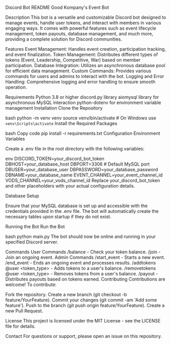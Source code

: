 Discord Bot README
Good Kompany's Event Bot

Description
This bot is a versatile and customizable Discord bot designed to manage events, handle user tokens, and interact with members in various engaging ways. It comes with powerful features such as event lifecycle management, token payouts, database management, and much more, providing a complete solution for Discord communities.

Features
Event Management: Handles event creation, participation tracking, and event finalization.
Token Management: Distributes different types of tokens (Event, Leadership, Competitive, War) based on member participation.
Database Integration: Utilizes an asynchronous database pool for efficient data management.
Custom Commands: Provides various commands for users and admins to interact with the bot.
Logging and Error Handling: Comprehensive logging and error handling to ensure smooth operation.

Requirements
Python 3.8 or higher
discord.py library
aiomysql library for asynchronous MySQL interaction
python-dotenv for environment variable management
Installation
Clone the Repository

bash
python -m venv venv
source venv/bin/activate  # On Windows use `venv\Scripts\activate`
Install the Required Packages

bash
Copy code
pip install -r requirements.txt
Configuration
Environment Variables

Create a .env file in the root directory with the following variables:

env
DISCORD_TOKEN=your_discord_bot_token
DBHOST=your_database_host
DBPORT=3306  # Default MySQL port
DBUSER=your_database_user
DBPASSWORD=your_database_password
DBNAME=your_database_name
EVENT_CHANNEL=your_event_channel_id
VODS_CHANNEL=your_vods_channel_id
Replace your_discord_bot_token and other placeholders with your actual configuration details.

Database Setup

Ensure that your MySQL database is set up and accessible with the credentials provided in the .env file. The bot will automatically create the necessary tables upon startup if they do not exist.

Running the Bot
Run the Bot

bash
python main.py
The bot should now be online and running in your specified Discord server.

Commands
User Commands
/balance - Check your token balance.
/join - Join an ongoing event.
Admin Commands
/start_event - Starts a new event.
/end_event - Ends an ongoing event and processes results.
/addtokens @user <token_type> <amount> - Adds tokens to a user's balance.
/removetokens @user <token_type> <amount> - Removes tokens from a user's balance.
/payout  - Distributes payouts based on tokens earned.
Contributing
Contributions are welcome! To contribute:

Fork the repository.
Create a new branch (git checkout -b feature/YourFeature).
Commit your changes (git commit -am 'Add some feature').
Push to the branch (git push origin feature/YourFeature).
Create a new Pull Request.

License
This project is licensed under the MIT License - see the LICENSE file for details.

Contact
For questions or support, please open an issue on this repository.